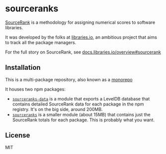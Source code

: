 # sourceranks

[SourceRank](https://docs.libraries.io/overview#sourcerank)
is a methodology for assigning numerical scores to software libraries.

It was developed by the folks at [libraries.io](http://libraries.io),
an ambitious project that aims to track all the package managers.

For the full story on SourceRank, see 
[docs.libraries.io/overview#sourcerank](https://docs.libraries.io/overview#sourcerank)

## Installation

This is a multi-package repository, also known as a 
[monorepo](https://macwright.org/2016/07/08/lerna-npm-organizations-new-wave-modularity.html)

It houses two npm packages:

- [`sourceranks-data`](packages/sourceranks-data) is a module that exports 
a LevelDB database that contains detailed SourceRank data for each package in 
the npm registry. It's on the big side, around 200MB.
- [`sourceranks`](packages/sourceranks) is a smaller module (about 15MB)
that contains just the SourceRank totals for each package. This is probably
what you want.

## License

MIT
